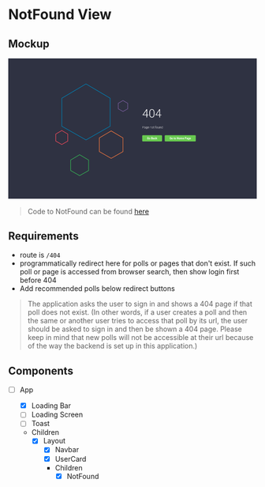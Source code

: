 # NotFound View

## Mockup

![Layout](../mockup/notFound.png)

> Code to NotFound can be found [here](https://codepen.io/saransh/pen/aezht)

## Requirements

- route is `/404`
- programmatically redirect here for polls or pages that don't exist. If such poll or page is accessed from browser search, then show login first before 404
- Add recommended polls below redirect buttons

> The application asks the user to sign in and shows a 404 page if that poll does not exist. (In other words, if a user creates a poll and then the same or another user tries to access that poll by its url, the user should be asked to sign in and then be shown a 404 page. Please keep in mind that new polls will not be accessible at their url because of the way the backend is set up in this application.)

## Components

- [ ] App

  - [x] Loading Bar
  - [ ] Loading Screen
  - [ ] Toast
  - Children
    - [x] Layout
      - [x] Navbar
      - [x] UserCard
      - Children
        - [x] NotFound

